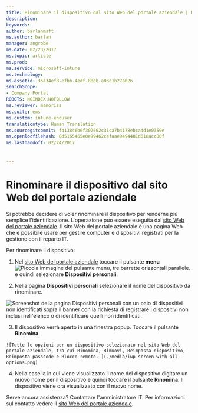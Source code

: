 ```yaml
---
title: Rinominare il dispositivo dal sito Web del portale aziendale | Documentazione Microsoft
description: 
keywords: 
author: barlanmsft
ms.author: barlan
manager: angrobe
ms.date: 02/23/2017
ms.topic: article
ms.prod: 
ms.service: microsoft-intune
ms.technology: 
ms.assetid: 35a34ef8-efbb-4edf-88eb-a03c1b27a026
searchScope:
- Company Portal
ROBOTS: NOINDEX,NOFOLLOW
ms.reviewer: mamoriss
ms.suite: ems
ms.custom: intune-enduser
translationtype: Human Translation
ms.sourcegitcommit: f413846b6f302502c31ca7b4178ebca4d1e0350e
ms.openlocfilehash: 8d5165465e0e99462cefaae9494481d618acc80f
ms.lasthandoff: 02/24/2017


---
```


# <a name="rename-your-device-from-the-company-portal-website"></a>Rinominare il dispositivo dal sito Web del portale aziendale

Si potrebbe decidere di voler rinominare il dispositivo per renderne più semplice l'identificazione. L'operazione può essere eseguita dal [sito Web del portale aziendale](http://portal.manage.microsoft.com). Il sito Web del portale aziendale è una pagina Web che è possibile usare per gestire computer e dispositivi registrati per la gestione con il reparto IT.

Per rinominare il dispositivo:

1.    Nel [sito Web del portale aziendale](http://portal.manage.microsoft.com) toccare il pulsante __menu__ ![Piccola immagine del pulsante menu, tre barrette orizzontali parallele.](/Intune/whats-new/media/CP_hamburger_menu.png) e quindi selezionare __Dispositivi personali__.

2. Nella pagina __Dispositivi personali__ selezionare il nome del dispositivo da rinominare.

  ![Screenshot della pagina Dispositivi personali con un paio di dispositivi non identificati sopra il banner con la richiesta di registrare i dispositivi non inclusi nell'elenco o di identificare quelli non identificati.](./media/macOS_enroll_002_tap_here_banner.png)

3.    Il dispositivo verrà aperto in una finestra popup. Toccare il pulsante **Rinomina**.

    ![Tutte le opzioni per un dispositivo selezionato nel sito Web del portale aziendale, tra cui Rinomina, Rimuovi, Reimposta dispositivo, Reimposta passcode e Blocco remoto. ](./media/iwp-screen-with-all-options.png)

4.  Nella casella in cui viene visualizzato il nome del dispositivo digitare un nuovo nome per il dispositivo e quindi toccare il pulsante **Rinomina**. Il dispositivo viene ora visualizzato con il nuovo nome.

Serve ancora assistenza? Contattare l'amministratore IT. Per informazioni sul contatto vedere il [sito Web del portale aziendale](http://portal.manage.microsoft.com).

